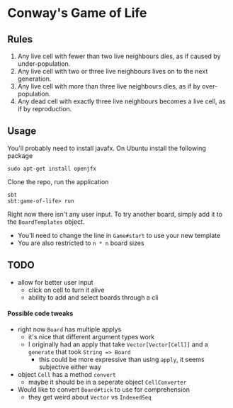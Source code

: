 Conway's Game of Life
====================

## Rules

 1. Any live cell with fewer than two live neighbours dies, as if caused by under-population.
 2. Any live cell with two or three live neighbours lives on to the next generation.
 3. Any live cell with more than three live neighbours dies, as if by over-population.
 4. Any dead cell with exactly three live neighbours becomes a live cell, as if by reproduction.

## Usage

You'll probably need to install javafx. On Ubuntu install the following package

```
sudo apt-get install openjfx
```

Clone the repo, run the application

```
sbt
sbt:game-of-life> run
```

Right now there isn't any user input. To try another board, simply add it to the `BoardTemplates` object.
  - You'll need to change the line in `Game#start` to use your new template
  - You are also restricted to `n * n` board sizes

TODO
----
- allow for better user input
  - click on cell to turn it alive
  - ability to add and select boards through a cli

#### Possible code tweaks
- right now `Board` has multiple applys
  - it's nice that different argument types work
  - I originally had an apply that take `Vector[Vector[Cell]]` and a `generate` that took `String => Board`
    - this could be more expressive than using `apply`, it seems subjective either way
- object `Cell` has a method `convert`
  - maybe it should be in a seperate object `CellConverter`
- Would like to convert `Board#tick` to use for comprehension
  - they get weird about `Vector` vs `IndexedSeq`

